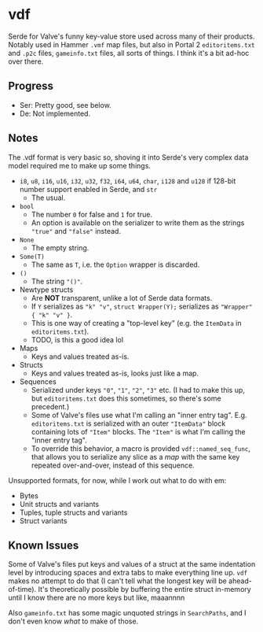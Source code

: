 # vdf

Serde for Valve's funny key-value store used across many of their products. Notably used in Hammer `.vmf` map files, but also in Portal 2 `editoritems.txt` and `.p2c` files, `gameinfo.txt` files, all sorts of things. I think it's a bit ad-hoc over there.

## Progress

* Ser: Pretty good, see below.
* De: Not implemented.

## Notes

The .vdf format is very basic so, shoving it into Serde's very complex data model required me to make up some things.

* `i8`, `u8`, `i16`, `u16`, `i32`, `u32`, `f32`, `i64`, `u64`, `char`, `i128` and `u128` if 128-bit number support enabled in Serde, and `str`
	* The usual.
* `bool`
	* The number `0` for false and `1` for true.
	* An option is available on the serializer to write them as the strings `"true"` and `"false"` instead.
* `None`
	* The empty string.
* `Some(T)`
	* The same as `T`, i.e. the `Option` wrapper is discarded.
* `()`
	* The string `"()"`.
* Newtype structs
	* Are **NOT** transparent, unlike a lot of Serde data formats.
	* If `Y` serializes as `"k" "v"`, `struct Wrapper(Y);` serializes as `"Wrapper" { "k" "v" }`.
	* This is one way of creating a "top-level key" (e.g. the `ItemData` in `editoritems.txt`).
	* TODO, is this a good idea lol
* Maps
	* Keys and values treated as-is.
* Structs
	* Keys and values treated as-is, looks just like a map.
* Sequences
	* Serialized under keys `"0"`, `"1"`, `"2"`, `"3"` etc. (I had to make this up, but `editoritems.txt` does this sometimes, so there's some precedent.)
	* Some of Valve's files use what I'm calling an "inner entry tag". E.g. `editoritems.txt` is serialized with an outer `"ItemData"` block containing lots of `"Item"` blocks. The `"Item"` is what I'm calling the "inner entry tag".
	* To override this behavior, a macro is provided `vdf::named_seq_func`, that allows you to serialize any slice as a *map* with the same key repeated over-and-over, instead of this sequence.


Unsupported formats, for now, while I work out what to do with em:
* Bytes
* Unit structs and variants
* Tuples, tuple structs and variants
* Struct variants

## Known Issues

Some of Valve's files put keys and values of a struct at the same indentation level by introducing spaces and extra tabs to make everything line up. `vdf` makes no attempt to do that (I can't tell what the longest key will be ahead-of-time). It's theoretically possible by buffering the entire struct in-memory until I know there are no more keys but like, maaannnn

Also `gameinfo.txt` has some magic unquoted strings in `SearchPaths`, and I don't even know *what* to make of those.